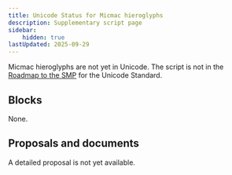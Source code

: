 ```yaml
---
title: Unicode Status for Micmac hieroglyphs
description: Supplementary script page
sidebar:
    hidden: true
lastUpdated: 2025-09-29
---
```


Micmac hieroglyphs are not yet in Unicode. The script is not in the [Roadmap to the SMP](http://www.unicode.org/roadmaps/smp/) for the Unicode Standard.

## Blocks

None.

## Proposals and documents

A detailed proposal is not yet available.
